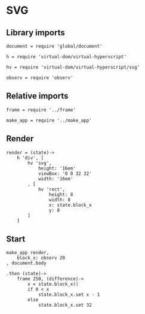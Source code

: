 # SVG

## Library imports

	document = require 'global/document'

	h = require 'virtual-dom/virtual-hyperscript'

	hv = require 'virtual-dom/virtual-hyperscript/svg'

	observ = require 'observ'


## Relative imports

	frame = require '../frame'

	make_app = require '../make_app'


## Render

	render = (state)->
		h 'div', [
			hv 'svg',
				height: '16em'
				viewBox: '0 0 32 32'
				width: '16em'
			, [
				hv 'rect',
					height: 8
					width: 8
					x: state.block_x
					y: 8
			]
		]


## Start

	make_app render,
		block_x: observ 20
	, document.body

	.then (state)->
		frame 250, (difference)->
			x = state.block_x()
			if 0 < x
				state.block_x.set x - 1
			else
				state.block_x.set 32
